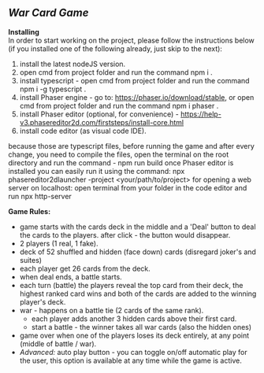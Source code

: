 ***War Card Game***
----------------------

**Installing**\
In order to start working on the project, please follow the instructions below (if you installed one of the
following already, just skip to the next):
1. install the latest nodeJS version.
2. open cmd from project folder and run the command npm i .
3. install typescript - open cmd from project folder and run the command npm i -g typescript .
4. install Phaser engine - go to: https://phaser.io/download/stable, or open cmd from project folder and run the command npm i phaser .
5. install Phaser editor (optional, for convenience) - https://help-v3.phasereditor2d.com/firststeps/install-core.html
6. install code editor (as visual code IDE).

because those are typescript files, before running the game and after every change, you need to
compile the files, open the terminal on the root directory and run the command - npm run build
once Phaser editor is installed you can easily run it using the command: npx phasereditor2dlauncher -project <your/path/to/project>
for opening a web server on localhost: open terminal from your folder in the code
editor and run npx http-server



**Game Rules:**
* game starts with the cards deck in the middle and a 'Deal' button to deal the cards to the players. after click - the button would disappear.
* 2 players (1 real, 1 fake).
* deck of 52 shuffled and hidden (face down) cards (disregard joker's and suites)
* each player get 26 cards from the deck.
* when deal ends, a battle starts.
* each turn (battle) the players reveal the top card from their deck, the highest ranked card wins and both of the cards are added to the winning player's deck.
* war - happens on a battle tie (2 cards of the same rank).
    * each player adds another 3 hidden cards above their first card.
    * start a battle - the winner takes all war cards (also the hidden ones)
* game over when one of the players loses its deck entirely, at any point (middle of battle / war).
* *Advanced:* auto play button - you can toggle on/off automatic play for the user, this option is available at any time while the game is active.
